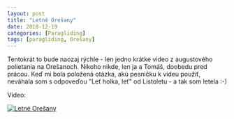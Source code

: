 ```yaml
---
layout: post
title: "Letné Orešany"
date: 2018-12-19
categories: [Paragliding]
tags: [paragliding, Orešany]
---
```


Tentokrát to bude naozaj rýchle - len jedno krátke video z augustového polietania na Orešanoch. Nikoho nikde, len ja a Tomáš, doobedu pred prácou. Keď mi bola položená otázka, akú pesničku k videu použiť, neváhala som s odpoveďou "Leť holka, leť" od Listoletu - a tak som letela :-)

Video:

[![Letné Orešany](https://img.youtube.com/vi/UW1Ju4NU9dY/0.jpg)](https://www.youtube.com/watch?v=UW1Ju4NU9dY)
